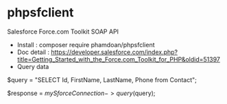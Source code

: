 # phpsfclient
Salesforce Force.com Toolkit SOAP API
- Install : composer require phamdoan/phpsfclient
- Doc detail : https://developer.salesforce.com/index.php?title=Getting_Started_with_the_Force.com_Toolkit_for_PHP&oldid=51397
- Query data

$query = "SELECT Id, FirstName, LastName, Phone from Contact";

$response = $mySforceConnection->query($query);
